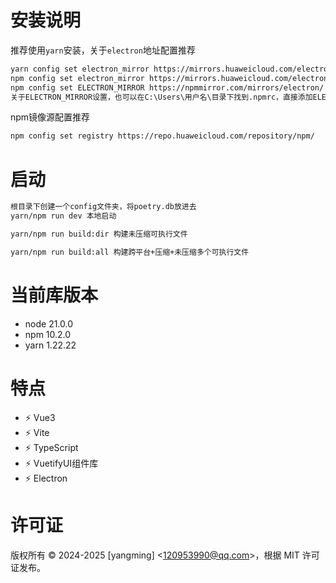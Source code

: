 # 安装说明

推荐使用`yarn`安装，关于`electron`地址配置推荐

```bash
yarn config set electron_mirror https://mirrors.huaweicloud.com/electron/
npm config set electron_mirror https://mirrors.huaweicloud.com/electron/
npm config set ELECTRON_MIRROR https://npmmirror.com/mirrors/electron/
关于ELECTRON_MIRROR设置，也可以在C:\Users\用户名\目录下找到.npmrc，直接添加ELECTRON_MIRROR=https://npmmirror.com/mirrors/electron/
```

npm镜像源配置推荐

```bash
npm config set registry https://repo.huaweicloud.com/repository/npm/
```

# 启动

```bash
根目录下创建一个config文件夹，将poetry.db放进去
yarn/npm run dev 本地启动

yarn/npm run build:dir 构建未压缩可执行文件

yarn/npm run build:all 构建跨平台+压缩+未压缩多个可执行文件
```

# 当前库版本

- node 21.0.0
- npm 10.2.0
- yarn 1.22.22

# 特点

- ⚡️ Vue3
- ⚡️ Vite
- ⚡️ TypeScript
- ⚡️ VuetifyUI组件库
- ⚡️ Electron

# 许可证

版权所有 © 2024-2025 [yangming] <[120953990@qq.com](mailto:120953990@qq.com)>，根据 MIT 许可证发布。
